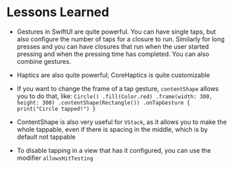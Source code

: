 #  Lessons Learned

- Gestures in SwiftUI are quite powerful. You can have single taps, but also configure the number of taps for a closure to run. Similarly for long presses and you can have closures that run when the user started pressing and when the pressing time has completed. You can also combine gestures.
- Haptics are also quite powerful; CoreHaptics is quite customizable
- If you want to change the frame of a tap gesture, `contentShape` allows you to do that, like:
`
Circle()
    .fill(Color.red)
    .frame(width: 300, height: 300)
    .contentShape(Rectangle())
    .onTapGesture {
        print("Circle tapped!")
    }
`

- ContentShape is also very useful for `VStack`, as it allows you to make the whole tappable, even if there is spacing in the middle, which is by default not tappable
- To disable tapping in a view that has it configured, you can use the modifier `allowsHitTesting`
